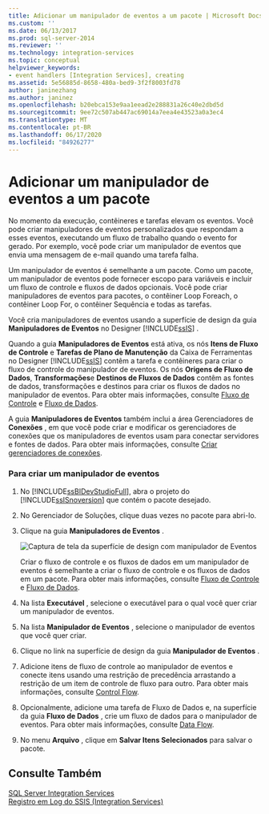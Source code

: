 ```yaml
---
title: Adicionar um manipulador de eventos a um pacote | Microsoft Docs
ms.custom: ''
ms.date: 06/13/2017
ms.prod: sql-server-2014
ms.reviewer: ''
ms.technology: integration-services
ms.topic: conceptual
helpviewer_keywords:
- event handlers [Integration Services], creating
ms.assetid: 5e56885d-8658-480a-bed9-3f2f8003fd78
author: janinezhang
ms.author: janinez
ms.openlocfilehash: b20ebca153e9aa1eead2e288831a26c40e2dbd5d
ms.sourcegitcommit: 9ee72c507ab447ac69014a7eea4e43523a0a3ec4
ms.translationtype: MT
ms.contentlocale: pt-BR
ms.lasthandoff: 06/17/2020
ms.locfileid: "84926277"
---
```

# <a name="add-an-event-handler-to-a-package"></a>Adicionar um manipulador de eventos a um pacote
  No momento da execução, contêineres e tarefas elevam os eventos. Você pode criar manipuladores de eventos personalizados que respondam a esses eventos, executando um fluxo de trabalho quando o evento for gerado. Por exemplo, você pode criar um manipulador de eventos que envia uma mensagem de e-mail quando uma tarefa falha.  
  
 Um manipulador de eventos é semelhante a um pacote. Como um pacote, um manipulador de eventos pode fornecer escopo para variáveis e incluir um fluxo de controle e fluxos de dados opcionais. Você pode criar manipuladores de eventos para pacotes, o contêiner Loop Foreach, o contêiner Loop For, o contêiner Sequência e todas as tarefas.  
  
 Você cria manipuladores de eventos usando a superfície de design da guia **Manipuladores de Eventos** no Designer [!INCLUDE[ssIS](../includes/ssis-md.md)] .  
  
 Quando a guia **Manipuladores de Eventos** está ativa, os nós **Itens de Fluxo de Controle** e **Tarefas de Plano de Manutenção** da Caixa de Ferramentas no Designer [!INCLUDE[ssIS](../includes/ssis-md.md)] contêm a tarefa e contêineres para criar o fluxo de controle do manipulador de eventos. Os nós **Origens de Fluxo de Dados**, **Transformações**e **Destinos de Fluxos de Dados** contêm as fontes de dados, transformações e destinos para criar os fluxos de dados no manipulador de eventos. Para obter mais informações, consulte [Fluxo de Controle](control-flow/control-flow.md) e [Fluxo de Dados](data-flow/data-flow.md).  
  
 A guia **Manipuladores de Eventos** também inclui a área Gerenciadores de **Conexões** , em que você pode criar e modificar os gerenciadores de conexões que os manipuladores de eventos usam para conectar servidores e fontes de dados. Para obter mais informações, consulte [Criar gerenciadores de conexões](../../2014/integration-services/create-connection-managers.md).  
  
### <a name="to-create-an-event-handler"></a>Para criar um manipulador de eventos  
  
1.  No [!INCLUDE[ssBIDevStudioFull](../includes/ssbidevstudiofull-md.md)], abra o projeto do [!INCLUDE[ssISnoversion](../includes/ssisnoversion-md.md)] que contém o pacote desejado.  
  
2.  No Gerenciador de Soluções, clique duas vezes no pacote para abri-lo.  
  
3.  Clique na guia **Manipuladores de Eventos** .  
  
     ![Captura de tela da superfície de design com manipulador de Eventos](media/eventhandlers.gif "Captura de tela da superfície de design com manipulador de Eventos")  
  
     Criar o fluxo de controle e os fluxos de dados em um manipulador de eventos é semelhante a criar o fluxo de controle e os fluxos de dados em um pacote. Para obter mais informações, consulte [Fluxo de Controle](control-flow/control-flow.md) e [Fluxo de Dados](data-flow/data-flow.md).  
  
4.  Na lista **Executável** , selecione o executável para o qual você quer criar um manipulador de eventos.  
  
5.  Na lista **Manipulador de Eventos** , selecione o manipulador de eventos que você quer criar.  
  
6.  Clique no link na superfície de design da guia **Manipulador de Eventos** .  
  
7.  Adicione itens de fluxo de controle ao manipulador de eventos e conecte itens usando uma restrição de precedência arrastando a restrição de um item de controle de fluxo para outro. Para obter mais informações, consulte [Control Flow](control-flow/control-flow.md).  
  
8.  Opcionalmente, adicione uma tarefa de Fluxo de Dados e, na superfície da guia **Fluxo de Dados** , crie um fluxo de dados para o manipulador de eventos. Para obter mais informações, consulte [Data Flow](data-flow/data-flow.md).  
  
9. No menu **Arquivo** , clique em **Salvar Itens Selecionados** para salvar o pacote.  
  
## <a name="see-also"></a>Consulte Também  
 [SQL Server Integration Services](../../2014/integration-services/sql-server-integration-services.md)   
 [Registro em Log do SSIS &#40;Integration Services&#41;](performance/integration-services-ssis-logging.md)  
  
  
